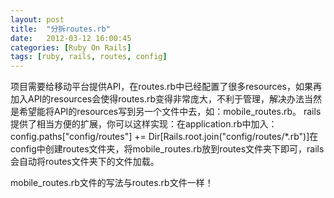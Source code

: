 ```yaml
---
layout: post
title:  "分拆routes.rb"
date:   2012-03-12 16:00:45
categories: [Ruby On Rails]
tags: [ruby, rails, routes, config]
---
```


项目需要给移动平台提供API，在routes.rb中已经配置了很多resources，如果再加入API的resources会使得routes.rb变得非常庞大，不利于管理，解决办法当然是希望能将API的resources写到另一个文件中去，如：mobile_routes.rb。 rails提供了相当方便的扩展，你可以这样实现：在application.rb中加入：config.paths["config/routes"] += Dir[Rails.root.join("config/routes/*.rb")]在config中创建routes文件夹，将mobile_routes.rb放到routes文件夹下即可，rails会自动将routes文件夹下的文件加载。

mobile_routes.rb文件的写法与routes.rb文件一样！